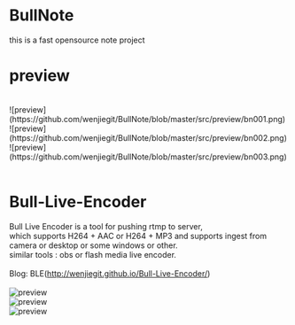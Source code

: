 # BullNote
this is a fast opensource note project

# preview
<br/>
![preview](https://github.com/wenjiegit/BullNote/blob/master/src/preview/bn001.png)<br/>
![preview](https://github.com/wenjiegit/BullNote/blob/master/src/preview/bn002.png)<br/>
![preview](https://github.com/wenjiegit/BullNote/blob/master/src/preview/bn003.png)<br/>
<br/>


Bull-Live-Encoder
=================
Bull Live Encoder is a tool for pushing rtmp to server,<br/>
which supports H264 + AAC or H264 + MP3 and supports ingest from camera or desktop or some windows or other.<br/>
similar tools : obs or flash media live encoder.<br/>
<br/>
Blog: BLE(http://wenjiegit.github.io/Bull-Live-Encoder/)<br/>
<br/>
![preview](https://github.com/wenjiegit/Bull-Live-Encoder/blob/master/trunk/images/ble_001.png)<br/>
![preview](https://github.com/wenjiegit/Bull-Live-Encoder/blob/master/trunk/images/ble_002.png)<br/>
![preview](https://github.com/wenjiegit/Bull-Live-Encoder/blob/master/trunk/images/ble_003.png)<br/>
<br/>
